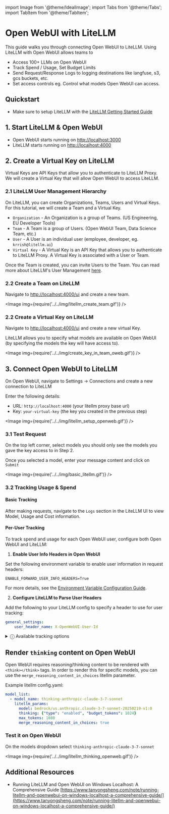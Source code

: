 import Image from '@theme/IdealImage';
import Tabs from '@theme/Tabs';
import TabItem from '@theme/TabItem';

# Open WebUI with LiteLLM

This guide walks you through connecting Open WebUI to LiteLLM. Using LiteLLM with Open WebUI allows teams to 
- Access 100+ LLMs on Open WebUI
- Track Spend / Usage, Set Budget Limits 
- Send Request/Response Logs to logging destinations like langfuse, s3, gcs buckets, etc.
- Set access controls eg. Control what models Open WebUI can access.

## Quickstart

- Make sure to setup LiteLLM with the [LiteLLM Getting Started Guide](https://docs.litellm.ai/docs/proxy/docker_quick_start)


## 1. Start LiteLLM & Open WebUI

- Open WebUI starts running on [http://localhost:3000](http://localhost:3000)
- LiteLLM starts running on [http://localhost:4000](http://localhost:4000)


## 2. Create a Virtual Key on LiteLLM

Virtual Keys are API Keys that allow you to authenticate to LiteLLM Proxy. We will create a Virtual Key that will allow Open WebUI to access LiteLLM.

### 2.1 LiteLLM User Management Hierarchy

On LiteLLM, you can create Organizations, Teams, Users and Virtual Keys. For this tutorial, we will create a Team and a Virtual Key.

- `Organization` - An Organization is a group of Teams. (US Engineering, EU Developer Tools)
- `Team` - A Team is a group of Users. (Open WebUI Team, Data Science Team, etc.)
- `User` - A User is an individual user (employee, developer, eg. `krrish@litellm.ai`)
- `Virtual Key` - A Virtual Key is an API Key that allows you to authenticate to LiteLLM Proxy. A Virtual Key is associated with a User or Team.

Once the Team is created, you can invite Users to the Team. You can read more about LiteLLM's User Management [here](https://docs.litellm.ai/docs/proxy/user_management_heirarchy).

### 2.2 Create a Team on LiteLLM

Navigate to [http://localhost:4000/ui](http://localhost:4000/ui) and create a new team.

<Image img={require('../../img/litellm_create_team.gif')} />

### 2.2 Create a Virtual Key on LiteLLM

Navigate to [http://localhost:4000/ui](http://localhost:4000/ui) and create a new virtual Key. 

LiteLLM allows you to specify what models are available on Open WebUI (by specifying the models the key will have access to).

<Image img={require('../../img/create_key_in_team_oweb.gif')} />

## 3. Connect Open WebUI to LiteLLM

On Open WebUI, navigate to Settings -> Connections and create a new connection to LiteLLM

Enter the following details:
- URL: `http://localhost:4000` (your litellm proxy base url)
- Key: `your-virtual-key` (the key you created in the previous step)

<Image img={require('../../img/litellm_setup_openweb.gif')} />

### 3.1 Test Request

On the top left corner, select models you should only see the models you gave the key access to in Step 2.

Once you selected a model, enter your message content and click on `Submit`

<Image img={require('../../img/basic_litellm.gif')} />

### 3.2 Tracking Usage & Spend

#### Basic Tracking

After making requests, navigate to the `Logs` section in the LiteLLM UI to view Model, Usage and Cost information.

#### Per-User Tracking

To track spend and usage for each Open WebUI user, configure both Open WebUI and LiteLLM:

1. **Enable User Info Headers in Open WebUI**
   
  Set the following environment variable to enable user information in request headers:
  ```dotenv
  ENABLE_FORWARD_USER_INFO_HEADERS=True
  ```

  For more details, see the [Environment Variable Configuration Guide](https://docs.openwebui.com/getting-started/env-configuration/#enable_forward_user_info_headers).

2. **Configure LiteLLM to Parse User Headers**
   
  Add the following to your LiteLLM config to specify a header to use for user tracking:

  ```yaml
  general_settings:
      user_header_name: X-OpenWebUI-User-Id
  ```

  <details>
  <summary>ⓘ Available tracking options</summary>

  You may specify `X-OpenWebUI-User-Email` or even `X-OpenWebUI-User-Name` for `user_header_name` to track users by their email or user name, which may offer easier matching between these accounts.

  Choose based on your needs, but note that in Open WebUI: 
  - Users can modify their own usernames
  - Administrators can modify both usernames and emails of any account

  </details>


## Render `thinking` content on Open WebUI

Open WebUI requires reasoning/thinking content to be rendered with `<think></think>` tags. In order to render this for specific models, you can use the `merge_reasoning_content_in_choices` litellm parameter.

Example litellm config.yaml:

```yaml
model_list:
  - model_name: thinking-anthropic-claude-3-7-sonnet
    litellm_params:
      model: bedrock/us.anthropic.claude-3-7-sonnet-20250219-v1:0
      thinking: {"type": "enabled", "budget_tokens": 1024}
      max_tokens: 1080
      merge_reasoning_content_in_choices: true
```

### Test it on Open WebUI

On the models dropdown select `thinking-anthropic-claude-3-7-sonnet`

<Image img={require('../../img/litellm_thinking_openweb.gif')} />

## Additional Resources
- Running LiteLLM and Open WebUI on Windows Localhost: A Comprehensive Guide [https://www.tanyongsheng.com/note/running-litellm-and-openwebui-on-windows-localhost-a-comprehensive-guide/](https://www.tanyongsheng.com/note/running-litellm-and-openwebui-on-windows-localhost-a-comprehensive-guide/)
